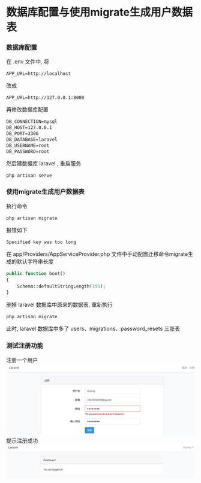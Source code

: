 # 数据库配置与使用migrate生成用户数据表

### 数据库配置
在 .env 文件中, 将
```
APP_URL=http://localhost
```
改成
```
APP_URL=http://127.0.0.1:8000
```
再修改数据库配置
```
DB_CONNECTION=mysql
DB_HOST=127.0.0.1
DB_PORT=3306
DB_DATABASE=laravel
DB_USERNAME=root
DB_PASSWORD=root
```
然后建数据库 laravel , 重启服务
```shell
php artisan serve
```

### 使用migrate生成用户数据表
执行命令
```shell
php artisan migrate
```
报错如下
```
Specified key was too long
```
在 app/Providers/AppServiceProvider.php 文件中手动配置迁移命令migrate生成的默认字符串长度
```php
public function boot()
{
    Schema::defaultStringLength(191);
}
```
删掉 laravel 数据库中原来的数据表, 重新执行
```shell
php artisan migrate
```
此时, laravel 数据库中多了 users、migrations、password_resets 三张表

### 测试注册功能
注册一个用户  
![laravel-注册](https://raw.githubusercontent.com/duiying/img/master/laravel-注册.jpg)   
提示注册成功  
![laravel-注册成功](https://raw.githubusercontent.com/duiying/img/master/laravel-注册成功.jpg)  

